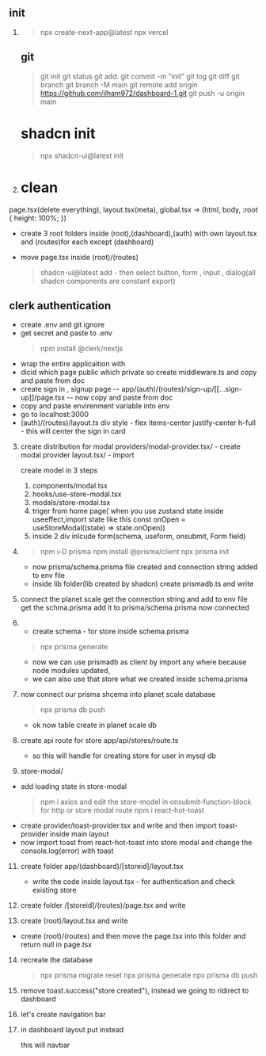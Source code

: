 ## init

1. > npx create-next-app@latest
   > npx vercel

   ## git

   > git init
   > git status
   > git add.
   > git commit -m "init"
   > git log
   > git diff
   > git branch
   > git branch -M main
   > git remote add origin https://github.com/ilham972/dashboard-1.git
   > git push -u origin main

   # shadcn init

   > npx shadcn-ui@latest init

2. # clean

page.tsx(delete everything), layout.tsx(meta), global.tsx ->
(html,
body,
:root {
height: 100%;
})

- create 3 root folders inside (root),(dashboard),(auth) with own layout.tsx and (routes)for each except (dashboard)
- move page.tsx inside (root)/(routes)

  > shadcn-ui@latest add - then select button, form , input , dialog(all shadcn components are constant export)

## clerk authentication

- create .env and git ignore
- get secret and paste to .env
  > npm install @clerk/nextjs
- wrap the entire applicaition with <ClerkProvider>
- dicid which page public which private so create middleware.ts and copy and paste from doc
- create sign in , signup page
  -- app/(auth)/(routes)/sign-up/[[...sign-up]]/page.tsx
  -- now copy and paste from doc
- copy and paste envirenment variable into env
- go to localhost:3000
- (auth)/(routes)/layout.ts div style - flex items-center justify-center h-full - this will center the sign in card

3. create distribution for modal
   providers/modal-provider.tsx/ - create modal provider
   layout.tsx/ - import <ModalProvider>

   create model in 3 steps

   1. components/modal.tsx
   2. hooks/use-store-modal.tsx
   3. modals/store-modal.tsx
   4. triger from home page( when you use zustand state inside useeffect,import state like this const onOpen = useStoreModal((state) => state.onOpen))
   5. inside 2 div inlcude form(schema, useform, onsubmit, Form field)

4. > npm i-D prisma
   > npm install @prisma/client
   > npx prisma init

   - now prisma/schema.prisma file created and connection string added to env file
   - inside lib folder(lib created by shadcn) create prismadb.ts and write

5. connect the planet scale
   get the connection string and add to env file
   get the schma.prisma add it to prisma/schema.prisma
   now connected

6. - create schema - for store inside schema.prisma

   > npx prisma generate

   - now we can use prismadb as client by import any where because node modules updated,
   - we can also use that store what we created inside schema.prisma

7. now connect our prisma shcema into planet scale database

   > npx prisma db push

   - ok now table create in planet scale db

8. create api route for store
   app/api/stores/route.ts

   - so this will handle for creating store for user in mysql db

9. store-modal/

- add loading state in store-modal
  > npm i axios and edit the store-model in onsubmit-function-block for http or store modal route
  > npm i react-hot-toast
- create provider/toast-provider.tsx and write and then import toast-provider inside main layout
- now import toast from react-hot-toast into store modal and change the console.log(error) with toast

11. create folder app/(dashboard)/[storeid]/layout.tsx

    - write the code inside layout.tsx - for authentication and check existing store

12. create folder /[storeid]/(routes)/page.tsx and write

13. create (root)/layout.tsx and write

- create (root)/(routes) and then move the page.tsx into this folder and return null in page.tsx

14. recreate the database

    > npx prisma migrate reset
    > npx prisma generate
    > npx prisma db push

15. remove toast.success("store created"), instead we going to ridirect to dashboard

16. let's create navigation bar

17. in dashboard layout put <NavBar> instead <div>this will navbar<div>
